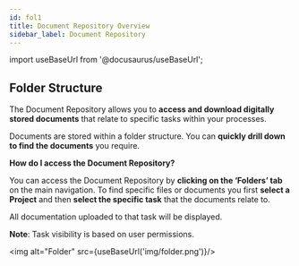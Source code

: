 ```yaml
---
id: fol1
title: Document Repository Overview
sidebar_label: Document Repository
---
```


import useBaseUrl from '@docusaurus/useBaseUrl';

## Folder Structure

The Document Repository allows you to **access and download digitally stored documents** that relate to specific tasks within your processes.

Documents are stored within a folder structure. You can **quickly drill down to find the documents** you require.


**How do I access the Document Repository?**

You can access the Document Repository by **clicking on the ‘Folders’ tab** on the main navigation. To find specific files or documents you first **select a Project** and then **select the specific task** that the documents relate to.

All documentation uploaded to that task will be displayed.

**Note**: Task visibility is based on user permissions.


<img alt="Folder" src={useBaseUrl('img/folder.png')}/>